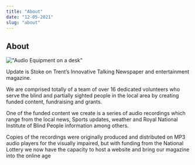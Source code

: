 ```yaml
---
title: "About"
date: "12-05-2021"
slug: "about"
---
```


## About

!["Audio Equipment on a desk"](https://www.updatestoke.org/wp-content/uploads/2018/07/pexels-photo-265672-2.png)

Update is Stoke on Trent’s Innovative Talking Newspaper and entertainment magazine.

We are comprised totally of a team of over 16 dedicated volunteers who serve the blind and partially sighted people in the local area by creating funded content, fundraising and grants.

One of the funded content we create is a series of audio recordings which range from the local news, Sports updates, weather and Royal National Institute of Blind People information among others.

Copies of the recordings were originally produced and distributed on MP3 audio players for the visually impaired, but with funding from the National Lottery we now have the capacity to host a website and bring our magazine into the online age
